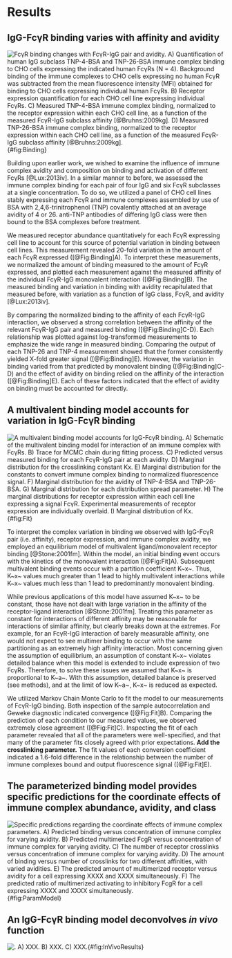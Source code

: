 # Results

## IgG-FcγR binding varies with affinity and avidity

![**FcγR binding changes with FcγR-IgG pair and avidity.** A) Quantification of human IgG subclass TNP-4-BSA and TNP-26-BSA immune complex binding to CHO cells expressing the indicated human FcγRs (N = 4). Background binding of the immune complexes to CHO cells expressing no human FcγR was subtracted from the mean fluorescence intensity (MFI) obtained for binding to CHO cells expressing individual human FcγRs. B) Receptor expression quantification for each CHO cell line expressing individual FcγRs. C) Measured TNP-4-BSA immune complex binding, normalized to the receptor expression within each CHO cell line, as a function of the measured FcγR-IgG subclass affinity [@Bruhns:2009kg]. D) Measured TNP-26-BSA immune complex binding, normalized to the receptor expression within each CHO cell line, as a function of the measured FcγR-IgG subclass affinity [@Bruhns:2009kg].](./Figures/Figure1.png){#fig:Binding}

Building upon earlier work, we wished to examine the influence of immune complex avidity and composition on binding and activation of different FcγRs [@Lux:2013iv]. In a similar manner to before, we assessed the immune complex binding for each pair of four IgG and six FcγR subclasses at a single concentration. To do so, we utilized a panel of CHO cell lines stably expressing each FcγR and immune complexes assembled by use of BSA with 2,4,6-trinitrophenol (TNP) covalently attached at an average avidity of 4 or 26. anti-TNP antibodies of differing IgG class were then bound to the BSA complexes before treatment.

We measured receptor abundance quantitatively for each FcγR expressing cell line to account for this source of potential variation in binding between cell lines. This measurement revealed 20-fold variation in the amount of each FcγR expressed ([@Fig:Binding]A). To interpret these measurements, we normalized the amount of binding measured to the amount of FcγR expressed, and plotted each measurement against the measured affinity of the individual FcγR-IgG monovalent interaction ([@Fig:Binding]B). The measured binding and variation in binding with avidity recapitulated that measured before, with variation as a function of IgG class, FcγR, and avidity [@Lux:2013iv].

By comparing the normalized binding to the affinity of each FcγR-IgG interaction, we observed a strong correlation between the affinity of the relevant FcγR-IgG pair and measured binding ([@Fig:Binding]C-D). Each relationship was plotted against log-transformed measurements to emphasize the wide range in measured binding. Comparing the output of each TNP-26 and TNP-4 measurement showed that the former consistently yielded X-fold greater signal ([@Fig:Binding]E). However, the variation in binding varied from that predicted by monovalent binding ([@Fig:Binding]C-D) and the effect of avidity on binding relied on the affinity of the interaction ([@Fig:Binding]E). Each of these factors indicated that the effect of avidity on binding must be accounted for directly.

## A multivalent binding model accounts for variation in IgG-FcγR binding

![**A multivalent binding model accounts for IgG-FcγR binding.** A) Schematic of the multivalent binding model for interaction of an immune complex with FcγRs. B) Trace for MCMC chain during fitting process. C) Predicted versus measured binding for each FcγR-IgG pair at each avidity. D) Marginal distribution for the crosslinking constant Kx. E) Marginal distribution for the constants to convert immune complex binding to normalized fluorescence signal. F) Marginal distribution for the avidity of TNP-4-BSA and TNP-26-BSA. G) Marginal distribution for each distribution spread parameter. H) The marginal distributions for receptor expression within each cell line expressing a signal FcγR. Experimental measurements of receptor expression are individually overlaid. I) Marginal distribution of Kx.](./Figures/Figure2.png){#fig:Fit}

To interpret the complex variation in binding we observed with IgG-FcγR pair (i.e. affinity), receptor expression, and immune complex avidity, we employed an equilibrium model of multivalent ligand/monovalent receptor binding [@Stone:2001fm]. Within the model, an initial binding event occurs with the kinetics of the monovalent interaction ([@Fig:Fit]A). Subsequent multivalent binding events occur with a partition coefficient K~x~. Thus, K~x~ values much greater than 1 lead to highly multivalent interactions while K~x~ values much less than 1 lead to predominantly monovalent binding.

While previous applications of this model have assumed K~x~ to be constant, those have not dealt with large variation in the affinity of the receptor-ligand interaction [@Stone:2001fm]. Treating this parameter as constant for interactions of different affinity may be reasonable for interactions of similar affinity, but clearly breaks down at the extremes. For example, for an FcγR-IgG interaction of barely measurable affinity, one would not expect to see multimer binding to occur with the same partitioning as an extremely high affinity interaction. Most concerning given the assumption of equilibrium, an assumption of constant K~x~ violates detailed balance when this model is extended to include expression of two FcγRs. Therefore, to solve these issues we assumed that K~x~ is proportional to K~a~. With this assumption, detailed balance is preserved (see methods), and at the limit of low K~a~, K~x~ is reduced as expected.

We utilized Markov Chain Monte Carlo to fit the model to our measurements of FcγR-IgG binding. Both inspection of the sample autocorrelation and Geweke diagnostic indicated convergence ([@Fig:Fit]B). Comparing the prediction of each condition to our measured values, we observed extremely close agreement ([@Fig:Fit]C). Inspecting the fit of each parameter revealed that all of the parameters were well-specified, and that many of the parameter fits closely agreed with prior expectations. **Add the crosslinking parameter.** The fit values of each conversion coefficient indicated a 1.6-fold difference in the relationship between the number of immune complexes bound and output fluorescence signal ([@Fig:Fit]E).












## The parameterized binding model provides specific predictions for the coordinate effects of immune complex abundance, avidity, and class

![**Specific predictions regarding the coordinate effects of immune complex parameters.** A) Predicted binding versus concentration of immune complex for varying avidity. B) Predicted multimerized FcgR versus concentration of immune complex for varying avidity. C) The number of receptor crosslinks versus concentration of immune complex for varying avidity. D) The amount of binding versus number of crosslinks for two different affinities, with varied avidities. E) The predicted amount of multimerized receptor versus avidity for a cell expressing XXXX and XXXX simultaneously. F) The predicted ratio of multimerized activating to inhibitory FcgR for a cell expressing XXXX and XXXX simultaneously.](./Figures/Figure3.png){#fig:ParamModel}











## An IgG-FcγR binding model deconvolves *in vivo* function

![**.** A) XXX. B) XXX. C) XXX.](./Figures/Foo.png){#fig:InVivoResults}
